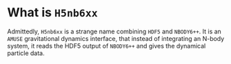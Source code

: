 # What is `H5nb6xx`

Admittedly, `H5nb6xx` is a strange name combining `HDF5` and `NBODY6++`. It is an `AMUSE` gravitational dynamics interface, that instead of integrating an N-body system, it reads the HDF5 output of `NBODY6++` and gives the dynamical particle data.


